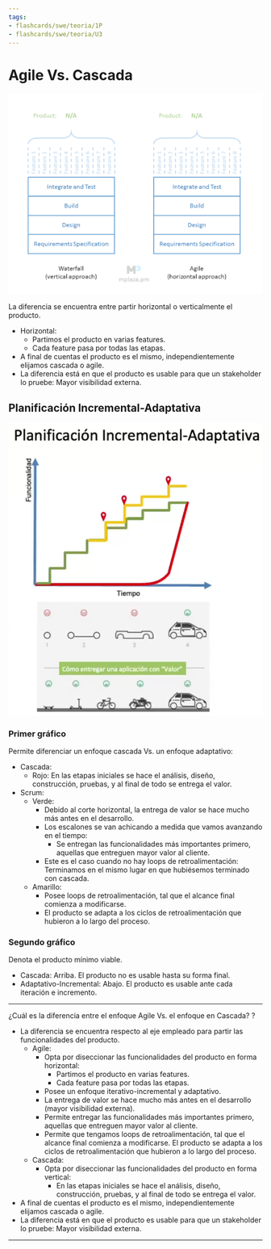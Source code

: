 ```yaml
---
tags:
- flashcards/swe/teoria/1P
- flashcards/swe/teoria/U3
---
```


# Agile Vs. Cascada

![](08.11.1-agile-vs-cascada.gif)

La diferencia se encuentra entre partir horizontal o verticalmente el producto.

- Horizontal:
	- Partimos el producto en varias features.
	- Cada feature pasa por todas las etapas.
- A final de cuentas el producto es el mismo, independientemente elijamos cascada o agile.
- La diferencia está en que el producto es usable para que un stakeholder lo pruebe: Mayor visibilidad externa.

## Planificación Incremental-Adaptativa

![](08.11.2-planificacion-incremental-adaptativa.png)

### Primer gráfico

Permite diferenciar un enfoque cascada Vs. un enfoque adaptativo:
- Cascada:
	- Rojo: En las etapas iniciales se hace el análisis, diseño, construcción, pruebas, y al final de todo se entrega el valor.
- Scrum:
	- Verde:
		- Debido al corte horizontal, la entrega de valor se hace mucho más antes en el desarrollo.
		- Los escalones se van achicando a medida que vamos avanzando en el tiempo:
			- Se entregan las funcionalidades más importantes primero, aquellas que entreguen mayor valor al cliente.
		- Este es el caso cuando no hay loops de retroalimentación: Terminamos en el mismo lugar en que hubiésemos terminado con cascada.
	- Amarillo:
		- Posee loops de retroalimentación, tal que el alcance final comienza a modificarse.
		- El producto se adapta a los ciclos de retroalimentación que hubieron a lo largo del proceso.

### Segundo gráfico

Denota el producto mínimo viable.

- Cascada: Arriba. El producto no es usable hasta su forma final.
- Adaptativo-Incremental: Abajo. El producto es usable ante cada iteración e incremento.

---

¿Cuál es la diferencia entre el enfoque Agile Vs. el enfoque en Cascada?
?
- La diferencia se encuentra respecto al eje empleado para partir las funcionalidades del producto.
	- Agile:
		- Opta por diseccionar las funcionalidades del producto en forma horizontal:
			- Partimos el producto en varias features.
			- Cada feature pasa por todas las etapas.
		- Posee un enfoque iterativo-incremental y adaptativo.
		- La entrega de valor se hace mucho más antes en el desarrollo (mayor visibilidad externa).
		- Permite entregar las funcionalidades más importantes primero, aquellas que entreguen mayor valor al cliente.
		- Permite que tengamos loops de retroalimentación, tal que el alcance final comienza a modificarse. El producto se adapta a los ciclos de retroalimentación que hubieron a lo largo del proceso.
	- Cascada:
		- Opta por diseccionar las funcionalidades del producto en forma vertical:
			- En las etapas iniciales se hace el análisis, diseño, construcción, pruebas, y al final de todo se entrega el valor.
- A final de cuentas el producto es el mismo, independientemente elijamos cascada o agile.
- La diferencia está en que el producto es usable para que un stakeholder lo pruebe: Mayor visibilidad externa.
<!--SR:!2025-05-09,1,230-->

---
